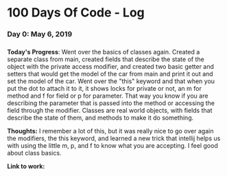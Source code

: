 # 100 Days Of Code - Log

### Day 0: May 6, 2019
#####

**Today's Progress**: Went over the basics of classes again. Created a separate class from main, created fields that describe the state of the object with the private access modifier, and created two basic getter and setters that would get the model of the car from main and print it out and set the model of the car. Went over the "this" keyword and that when you put the dot to attach it to it, it shows locks for private or not, an m for method and f for field or p for parameter. That way you know if you are describing the parameter that is passed into the method or accessing the field through the modifier. Classes are real world objects, with fields that describe the state of them, and methods to make it do something.

**Thoughts:** I remember a lot of this, but it was really nice to go over again the modifiers, the this keyword, and learned a new trick that intellij helps us with using the little m, p, and f to know what you are accepting. I feel good about class basics.

**Link to work:** 




